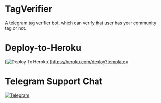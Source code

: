 # TagVerifier
A telegram tag verifier bot, which can verify that user has your community tag or not.

# Deploy-to-Heroku 
[![Deploy To Heroku](https://www.herokucdn.com/deploy/button.svg)](https://heroku.com/deploy?template=

# Telegram Support Chat
[![Telegram](https://img.shields.io/badge/telegram-1b77FF.svg?style=for-the-badge&logo=telegram)](https://t.me/Dark_botz_support)
